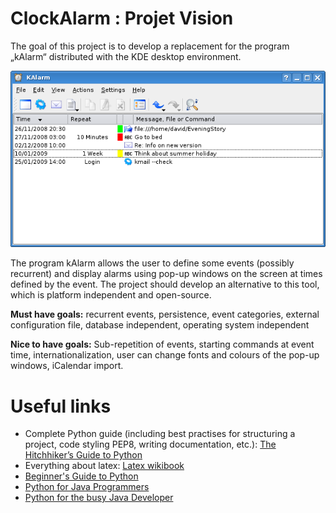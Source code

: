 # ClockAlarm : Projet Vision
The goal of this project is to develop a replacement for the
program „kAlarm“ distributed with the KDE desktop
environment.

![kAlarm on KDE](latex/images/kalarm.png)

The program kAlarm allows the user to define some events
(possibly recurrent) and display alarms using pop-up windows
on the screen at times defined by the event. The project should
develop an alternative to this tool, which is platform
independent and open-source.

**Must have goals:** recurrent events, persistence, event
categories, external configuration file, database independent,
operating system independent

**Nice to have goals:** Sub-repetition of events, starting commands
at event time, internationalization, user can change fonts and
colours of the pop-up windows, iCalendar import.

# Useful links
* Complete Python guide (including best practises for structuring a project, code styling PEP8, writing documentation, etc.): [The Hitchhiker’s Guide to Python](http://docs.python-guide.org/en/latest/)
* Everything about latex: [Latex wikibook](https://en.wikibooks.org/wiki/LaTeX)
* [Beginner's Guide to Python](https://wiki.python.org/moin/BeginnersGuide)
* [Python for Java Programmers](http://python4java.necaiseweb.org/Main/TableOfContents)
* [Python for the busy Java Developer](https://antrix.net/static/pages/python-for-java/online/)